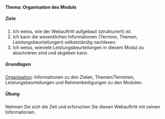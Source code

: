#### Thema: Organisation des Moduls

##### Ziele
1. Ich weiss, wie der Webauftritt aufgebaut (strukturiert) ist.
2. Ich kann die wesentlichen Informationen (Termine, Themen, Leistungsbeurteilungen) selbstständig nachlesen.
3. Ich weiss, wieviele Leistungsbeurteilungen in diesem Modul zu absolvieren sind und abgeben kann.


##### Grundlagen
[Organisation](./content.php?top=1&file=org/organisation.md): Informationen zu den Zielen, Themen/Terminen, Leistungsbeurteilungen und Rahmenbedigungen zu den Modulen.

##### Übung
Nehmen Sie sich die Zeit und erforschen Sie diesen Webauftritt mit seinen Informationen.
